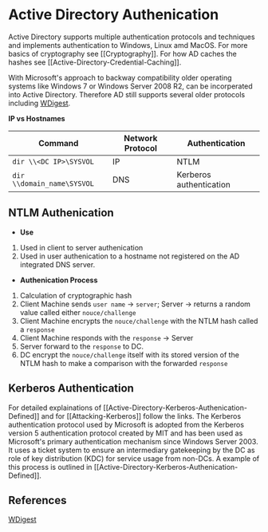 # Active Directory Authenication

Active Directory supports multiple authentication protocols and techniques and implements authentication to Windows, Linux amd MacOS. For more basics of cryptography see [[Cryptography]]. For how AD caches the hashes see [[Active-Directory-Credential-Caching]].

With Microsoft's approach to backway compatibility older operating systems like Windows 7 or Windows Server 2008 R2, can be incorperated into Active Directory. Therefore AD still supports several older protocols including [WDigest](https://technet.microsoft.com/en-us/library/cc778868(v=ws.10).aspx).

**IP vs Hostnames**

Command  | Network Protocol | Authentication 
--- | --- | ---
`dir \\<DC IP>\SYSVOL` | IP | NTLM
`dir \\domain_name\SYSVOL` | DNS | Kerberos authentication


## NTLM Authenication
- **Use**
1. Used in client to server authenication
1. Used in user authenication to a hostname not registered on the AD integrated DNS server.

- **Authenication Process**
1. Calculation of cryptographic hash
2. Client Machine sends `user name` -> `server`; Server -> returns a random value called either `nouce/challenge`  
3. Client Machine encrypts the `nouce/challenge` with the NTLM hash called a `response`
4. Client Machine responds with the `response` -> Server
5. Server forward to the `response` to DC.
6. DC encrypt the `nouce/challenge`  itself with its stored version of the NTLM hash to make a comparison with the forwarded `response`

## Kerberos Authentication
For detailed explainations of [[Active-Directory-Kerberos-Authenication-Defined]] and for [[Attacking-Kerberos]] follow the links. The Kerberos authentication protocol used by Microsoft is adopted from the Kerberos version 5 authentication protocol created by MIT and has been used as Microsoft's primary authentication mechanism since Windows Server 2003. It uses a ticket system to ensure an intermediary gatekeeping by the DC as role of key distribution (KDC) for service usage from non-DCs. A example of this process is outlined in [[Active-Directory-Kerberos-Authenication-Defined]].


## References
[WDigest](https://technet.microsoft.com/en-us/library/cc778868(v=ws.10).aspx)
